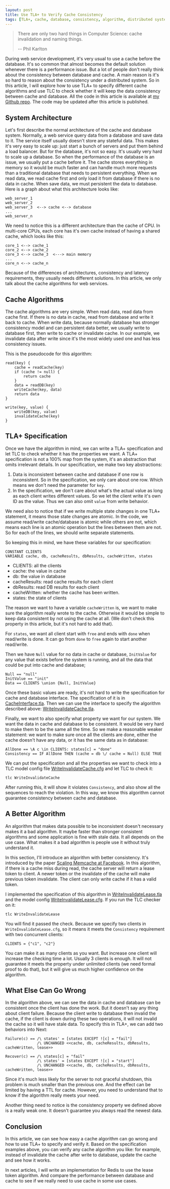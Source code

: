 ```yaml
---
layout: post
title: Use TLA+ to Verify Cache Consistency
tags: [TLA+, cache, database, consistency, algorithm, distributed system]
---
```


> There are only two hard things in Computer Science: cache invalidation and naming things.
>
> -- Phil Karlton

During web service development, it's very usual to use a cache before the database. It's so common that almost becomes the default solution whenever there is a performance issue. But a lot of people don't really think about the consistency between database and cache. A main reason is it's so hard to reason about the consistency under a distributed system. So in this article, I will explore how to use TLA+ to specify different cache algorithms and use TLC to check whether it will keep the data consistency between cache and database. All the code in this article is available at [my Github repo](https://github.com/wb14123/tla-cache). The code may be updated after this article is published.

## System Architecture

Let's first describe the normal architecture of the cache and database system. Normally, a web service query data from a database and save data to it. The service itself usually doesn't store any stateful data. This makes it's very easy to scale up: just start a bunch of servers and put them behind a load balancer. But for the database, it's not so easy. It's usually very hard to scale up a database. So when the performance of the database is an issue, we usually put a cache before it. The cache stores everything in memory so it would be much faster and can handle much more requests than a traditional database that needs to persistent everything. When we read data, we read cache first and only load it from database if there is no data in cache. When save data, we must persistent the data to database. Here is a graph about what this architecture looks like:

```
web_server_1
web_server_2
web_server_3  <--> cache <--> database
...
web_server_n
```

We need to notice this is a different architecture than the cache of CPU. In multi-core CPUs, each core has it's own cache instead of having a shared cache, which looks like this:

```
core_1 <--> cache_1
core_2 <--> cache_2
core_3 <--> cache_3  <---> main memory
...
core_n <--> cache_n
```

Because of the differences of architectures, consistency and latency requirements, they usually needs different solutions. In this article, we only talk about the cache algorithms for web services.

## Cache Algorithms

The cache algorithms are very simple. When read data, read data from cache first. If there is no data in cache, read from database and write it back to cache. When write data, because normally database has stronger consistency model and can persistent data better, we usually write to database first, then write to cache or invalidate cache. In our example, we invalidate data after write since it's the most widely used one and has less consistency issues.

This is the pseudocode for this algorithm:

```
read(key) {
    cache = readCache(key)
    if (cache != null) {
        return cache
    }
    data = readDB(key)
    writeCache(key, data)
    return data
}

write(key, value) {
    writeDB(key, value)
    invalidateCache(key)
}
```

## TLA+ Specification

Once we have the algorithm in mind, we can write a TLA+ specification and let TLC to check whether it has the properties we want. A TLA+ specification is not a 100% map from the system, it's an abstraction that omits irrelevant details. In our specification, we make two key abstractions:

1. Data is inconsistent between cache and database if one row is inconsistent. So in the specification, we only care about one row. Which means we don't need the parameter for `key`.
2. In the specification, we don't care about what's the actual value as long as each client writes different values. So we let the client write it's own ID as the value. Thus we can also omit `value` from write behavior.

We need also to notice that if we write multiple state changes in one TLA+ statement, it means those state changes are atomic. In the code, we assume read/write cache/database is atomic while others are not, which means each line is an atomic operation but the lines between them are not. So for each of the lines, we should write separate statements.

So keeping this in mind, we have these variables for our specification:

```
CONSTANT CLIENTS
VARIABLE cache, db, cacheResults, dbResults, cacheWritten, states
```

* CLIENTS: all the clients
* cache: the value in cache
* db: the value in database
* cacheResults: read cache results for each client
* dbResults: read DB results for each client
* cacheWritten: whether the cache has been written.
* states: the state of clients

The reason we want to have a variable `cacheWritten` is, we want to make sure the algorithm really wrote to the cache. Otherwise it would be simple to keep data consistent by not using the cache at all. (We don't check this property in this article, but it's not hard to add that).

For `states`, we want all client start with `free` and ends with `done` when read/write is done. It can go from `done` to `free` again to start another read/write.

Then we have `Null` value for no data in cache or database, `InitValue` for any value that exists before the system is running, and all the data that could be put into cache and database;

```
Null == "null"
InitValue == "init"
Data == CLIENTS \union {Null, InitValue}
```

Once these basic values are ready, it's not hard to write the specification for cache and database interface. The specification of it is in [CacheInterface.tla](https://github.com/wb14123/tla-cache/blob/master/CacheInterface.tla). Then we can use the interface to specify the algorithm described above: [WriteInvalidateCache.tla](https://github.com/wb14123/tla-cache/blob/master/WriteInvalidateCache.tla).

Finally, we want to also specify what property we want for our system. We want the data in cache and database to be consistent. It would be very hard to make them to be the same all the time. So we make a reasonable weaker statement: we want to make sure once all the clients are done, either the cache doesn't have any data, or it has the same data as in database:

```
AllDone == \A c \in CLIENTS: states[c] = "done"
Consistency == IF AllDone THEN (cache = db \/ cache = Null) ELSE TRUE
```

We can put the specification and all the properties we want to check into a TLC model config file [WriteInvalidateCache.cfg](https://github.com/wb14123/tla-cache/blob/master/WriteInvalidateCache.cfg) and let TLC to check it:

```
tlc WriteInvalidateCache
```

After running this, it will show it violates `Consistency`, and also show all the sequences to reach the violation. In this way, we know this algorithm cannot guarantee consistency between cache and database.

## A Better Algorithm

An algorithm that makes data possible to be inconsistent doesn't necessary makes it a bad algorithm. It maybe faster than stronger consistent algorithms and some application is fine with stale data. It all depends on the use case. What makes it a bad algorithm is people use it without truly understand it.

In this section, I'll introduce an algorithm with better consistency. It's introduced by the paper [Scaling Memcache at Facebook](https://pdos.csail.mit.edu/6.824/papers/memcache-fb.pdf). In this algorithm, if there is a cache miss during read, the cache server will return a lease token to client. A newer token or the invalidate of the cache will make previous token invalidate. The client can only write cache if it has a valid token.

I implemented the specification of this algorithm in [WriteInvalidateLease.tla](https://github.com/wb14123/tla-cache/blob/master/WriteInvalidateLease.tla) and the model config [WriteInvalidateLease.cfg](https://github.com/wb14123/tla-cache/blob/master/WriteInvalidateLease.cfg). If you run the TLC checker on it:

```
tlc WriteInvalidateLease
```

You will find it passed the check. Because we specify two clients in `WriteInvalidateLease.cfg`, so it means it meets the `Consistency` requirement with two concurrent clients:

```
CLIENTS = {"c1", "c2"}
```

You can make it as many clients as you want. But increase one client will increase the checking time a lot. Usually 3 clients is enough. It will not guarantee it meets the property under unlimited clients (we need formal proof to do that), but it will give us much higher confidence on the algorithm.

## What Else Can Go Wrong

In the algorithm above, we can see the data in cache and database can be consistent once the client has done the work. But it doesn't say any thing about client failure. Because the client write to database then invalid the cache, if the client is down during these two operations, it will not invalid the cache so it will have stale data. To specify this in TLA+, we can add two behaviors into Next:

```
Failure(c) == /\ states' = [states EXCEPT ![c] = "fail"]
              /\ UNCHANGED <<cache, db, cacheResults, dbResults, cacheWritten, lease>>

Recover(c) == /\ states[c] = "fail"
              /\ states' = [states EXCEPT ![c] = "start"]
              /\ UNCHANGED <<cache, db, cacheResults, dbResults, cacheWritten, lease>>
```

Since it's much less likely for the server to not graceful shutdown, this problem is much smaller than the previous one. And the effect can be limited by having a TTL for cache. However, you need to understand that to know if the algorithm really meets your need.

Another thing need to notice is the consistency property we defined above is a really weak one. It doesn't guarantee you always read the newest data.

## Conclusion

In this article, we can see how easy a cache algorithm can go wrong and how to use TLA+ to specify and verify it. Based on the specification examples above, you can verify any cache algorithm you like: for example, instead of invalidate the cache after write to database, update the cache and see how it works.

In next articles, I will write an implementation for Redis to use the lease token algorithm. And compare the performance between database and cache to see if we really need to use cache in some use cases.

